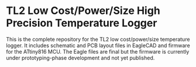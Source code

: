 # TL2 Low Cost/Power/Size High Precision Temperature Logger

This is the complete repository for the TL2 low cost/power/size temperature logger. It includes schematic and PCB layout files in EagleCAD and firmware for the ATtiny816 MCU. The Eagle files are final but the firmware is currently under prototyping-phase development and not yet published.

